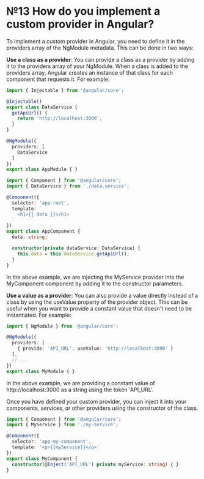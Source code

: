 # №13 How do you implement a custom provider in Angular?

To implement a custom provider in Angular, you need to define it in the providers array of the NgModule metadata. This can be done in two ways:

**Use a class as a provider**: You can provide a class as a provider by adding it to the providers array of your NgModule. When a class is added to the providers array, Angular creates an instance of that class for each component that requests it. For example:
```typescript
import { Injectable } from '@angular/core';

@Injectable()
export class DataService {
  getApiUrl() {
    return 'http://localhost:3000';
  }
}

@NgModule({
  providers: [
    DataService
  ]
})
export class AppModule { }
```
```typescript
import { Component } from '@angular/core';
import { DataService } from './data.service';

@Component({
  selector: 'app-root',
  template: `
    <h1>{{ data }}</h1>
  `
})
export class AppComponent {
  data: string;

  constructor(private dataService: DataService) {
    this.data = this.dataService.getApiUrl();
  }
}
```
In the above example, we are injecting the MyService provider into the MyComponent component by adding it to the constructor parameters.

**Use a value as a provider**: You can also provide a value directly instead of a class by using the useValue property of the provider object. This can be useful when you want to provide a constant value that doesn't need to be instantiated. For example:

```typescript
import { NgModule } from '@angular/core';

@NgModule({
  providers: [
    { provide: 'API_URL', useValue: 'http://localhost:3000' }
  ],
  // ...
})
export class MyModule { }
```

In the above example, we are providing a constant value of http://localhost:3000 as a string using the token 'API_URL'.

Once you have defined your custom provider, you can inject it into your components, services, or other providers using the constructor of the class.

```typescript
import { Component } from '@angular/core';
import { MyService } from './my-service';

@Component({
  selector: 'app-my-component',
  template: '<p>{{myService}}</p>'
})
export class MyComponent {
  constructor(@Inject('API_URL') private myService: string) { }
}
```
